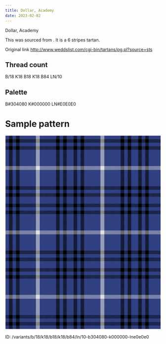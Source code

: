 ```yaml
---
title: Dollar, Academy
date: 2023-02-02
---
```

Dollar, Academy

This was sourced from <no value>.  It is a 6 stripes tartan.

Original link http://www.weddslist.com/cgi-bin/tartans/pg.pl?source=sts

## Thread count
B/18 K18 B18 K18 B84 LN/10

## Palette
B#304080 K#000000 LN#E0E0E0

# Sample pattern

![Tartan detail](tartan.png "B/18 K18 B18 K18 B84 LN/10 tartan")

ID: /variants/b/18/k18/b18/k18/b84/ln/10-b304080-k000000-lne0e0e0